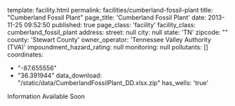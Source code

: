 template: facility.html
permalink: facilities/cumberland-fossil-plant
title: "Cumberland Fossil Plant"
page_title: 'Cumberland Fossil Plant'
date: 2013-11-25 09:52:50
published: true
page_class: 'facility'
facility_class: cumberland_fossil_plant
address: 
  street: null
  city: null
  state: 'TN'
  zipcode: ""
  county: 'Stewart County'
owner_operator: 'Tennessee Valley Authority (TVA)'
impoundment_hazard_rating: null
monitoring: null
pollutants: []
coordinates: 
  - "-87.655556"
  - "36.391944"
data_download: "/static/data/CumberlandFossilPlant_DD.xlsx.zip"
has_wells: 'true'

Information Available Soon